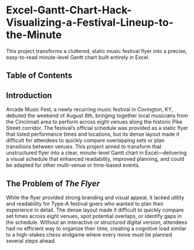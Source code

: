 # Excel-Gantt-Chart-Hack-Visualizing-a-Festival-Lineup-to-the-Minute
This project transforms a cluttered, static music festival flyer into a precise, easy-to-read minute-level Gantt chart built entirely in Excel.
## Table of Contents


## Introduction
Arcade Music Fest, a newly recurring music festival in Covington, KY, debuted the weekend of August 8th, bringing together local musicians from the Cincinnati area to perform across eight venues along the historic Pike Street corridor. The festival’s official schedule was provided as a static flyer that listed performance times and locations, but its dense layout made it difficult for attendees to quickly compare overlapping sets or plan transitions between venues. This project aimed to transform that unstructured flyer into a clear, minute-level Gantt chart in Excel—delivering a visual schedule that enhanced readability, improved planning, and could be adapted for other multi-venue or time-based events.

## The Problem of *The Flyer*

While the flyer provided strong branding and visual appeal, it lacked utility and readability for Type-A festival goers who wanted to plan their experience in detail. The dense layout made it difficult to quickly compare set times across eight venues, spot potential overlaps, or identify gaps in the schedule. Without an interactive or structured digital version, attendees had no efficient way to organize their time, creating a cognitive load similar to a high-stakes chess endgame where every move must be planned several steps ahead.






